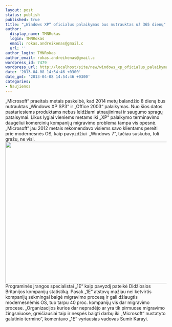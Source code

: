 ```yaml
---
layout: post
status: publish
published: true
title: "„Windows XP“ oficialus palaikymas bus nutrauktas už 365 dienų"
author:
  display_name: TMNRokas
  login: TMNRokas
  email: rokas.andreikenas@gmail.c
  url: ''
author_login: TMNRokas
author_email: rokas.andreikenas@gmail.c
wordpress_id: 7479
wordpress_url: http://localhost/site/new/windows_xp_oficialus_palaikymas_bus_nutrauktas_uz_365_dienu/
date: '2013-04-08 14:54:46 +0300'
date_gmt: '2013-04-08 14:54:46 +0300'
categories:
- Naujienos
---
```

<p>
	&bdquo;Microsoft&ldquo; praeitais metais paskelbė, kad 2014 metų balandžio 8 dieną bus nutrauktas &bdquo;Windows XP SP3&ldquo; ir &bdquo;Office 2003&ldquo; palaikymas. Nuo &scaron;ios datos pastariesiems produktams nebus leidžiami atnaujinimai ir saugumo spragų pataisymai. Likus lygiai vieniems metams iki &bdquo;XP&ldquo; palaikymo terminavimo daugeliui komercinių kompanijų migravimo problema tampa vis opesnė. &bdquo;Microsoft&ldquo; jau 2012 metais rekomendavo visiems savo klientams pereiti prie modernesnės OS, kaip pavyzdžiui&nbsp; &bdquo;Windows 7&ldquo;, tačiau suskubo, toli gražu, ne visi. <img alt="" src="http://technews.lt/userfiles/Untitled(2).png" style="width: 520px; height: 442px;" /> Programinės įrangos specialistai &bdquo;1E&ldquo; kaip pavyzdį pateikė Didžiosios Britanijos kompanijų statistiką. Pasak &bdquo;1E&ldquo; atstovų mažiau nei ketvirtis kompanijų sėkmingai baigė migravimo procesą ir gali džiaugtis modernesnėmis OS, tuo tarpu 40 proc. kompanijų vis dar migravimo procese. &bdquo;Organizacijos kurios dar nepradėjo ar yra tik pirmuose migravimo žingsniuose, greičiausiai taip ir nespės baigti darbų iki &bdquo;Microsoft&ldquo; nustatyto galutinio termino&ldquo;, komentavo &bdquo;1E&ldquo; vyriausias vadovas Sumir Karayi.</p>
